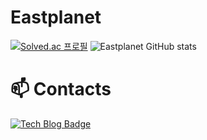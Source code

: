 # Eastplanet

[![Solved.ac 프로필](http://mazassumnida.wtf/api/generate_badge?boj=ehdrb700606)](https://solved.ac/ehdrb700606) ![Eastplanet GitHub stats](https://github-readme-stats.vercel.app/api?username=Eastplanet&show_icons=true&theme=radical)

# 📫 Contacts
[![Tech Blog Badge](https://img.shields.io/badge/-Tech%20Blog-black?logo=github&link=https://eastplanet.tistory.com)](https://eastplanet.tistory.com)
